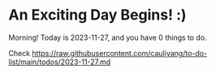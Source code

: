 # An Exciting Day Begins! :)

Morning! Today is 2023-11-27, and you have 0 things to do.

Check https://raw.githubusercontent.com/cauliyang/to-do-list/main/todos/2023-11-27.md